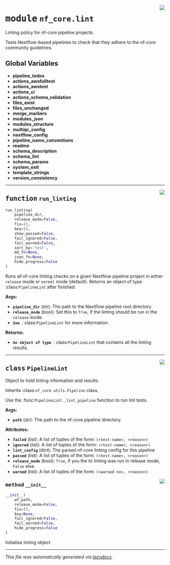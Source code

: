 <!-- markdownlint-disable -->

<a href="../../nf_core/lint/__init__.py#L0"><img align="right" style="float:right;" src="https://img.shields.io/badge/-source-cccccc?style=flat-square"></a>

# <kbd>module</kbd> `nf_core.lint`
Linting policy for nf-core pipeline projects. 

Tests Nextflow-based pipelines to check that they adhere to the nf-core community guidelines. 

**Global Variables**
---------------
- **pipeline_todos**
- **actions_awsfulltest**
- **actions_awstest**
- **actions_ci**
- **actions_schema_validation**
- **files_exist**
- **files_unchanged**
- **merge_markers**
- **modules_json**
- **modules_structure**
- **multiqc_config**
- **nextflow_config**
- **pipeline_name_conventions**
- **readme**
- **schema_description**
- **schema_lint**
- **schema_params**
- **system_exit**
- **template_strings**
- **version_consistency**

---

<a href="../../nf_core/lint/__init__.py#L32"><img align="right" style="float:right;" src="https://img.shields.io/badge/-source-cccccc?style=flat-square"></a>

## <kbd>function</kbd> `run_linting`

```python
run_linting(
    pipeline_dir,
    release_mode=False,
    fix=(),
    key=(),
    show_passed=False,
    fail_ignored=False,
    fail_warned=False,
    sort_by='test',
    md_fn=None,
    json_fn=None,
    hide_progress=False
)
```

Runs all nf-core linting checks on a given Nextflow pipeline project in either `release` mode or `normal` mode (default). Returns an object of type :class:`PipelineLint` after finished. 



**Args:**
 
 - <b>`pipeline_dir`</b> (str):  The path to the Nextflow pipeline root directory 
 - <b>`release_mode`</b> (bool):  Set this to `True`, if the linting should be run in the `release` mode. 
 - <b>`See `</b>: class:`PipelineLint` for more information. 



**Returns:**
 
 - <b>`An object of type `</b>: class:`PipelineLint` that contains all the linting results. 


---

<a href="../../nf_core/lint/__init__.py#L148"><img align="right" style="float:right;" src="https://img.shields.io/badge/-source-cccccc?style=flat-square"></a>

## <kbd>class</kbd> `PipelineLint`
Object to hold linting information and results. 

Inherits :class:`nf_core.utils.Pipeline` class. 

Use the :func:`PipelineLint._lint_pipeline` function to run lint tests. 



**Args:**
 
 - <b>`path`</b> (str):  The path to the nf-core pipeline directory. 



**Attributes:**
 
 - <b>`failed`</b> (list):  A list of tuples of the form: ``(<test-name>, <reason>)`` 
 - <b>`ignored`</b> (list):  A list of tuples of the form: ``(<test-name>, <reason>)`` 
 - <b>`lint_config`</b> (dict):  The parsed nf-core linting config for this pipeline 
 - <b>`passed`</b> (list):  A list of tuples of the form: ``(<test-name>, <reason>)`` 
 - <b>`release_mode`</b> (bool):  `True`, if you the to linting was run in release mode, `False` else. 
 - <b>`warned`</b> (list):  A list of tuples of the form: ``(<warned no>, <reason>)`` 

<a href="../../nf_core/lint/__init__.py#L188"><img align="right" style="float:right;" src="https://img.shields.io/badge/-source-cccccc?style=flat-square"></a>

### <kbd>method</kbd> `__init__`

```python
__init__(
    wf_path,
    release_mode=False,
    fix=(),
    key=None,
    fail_ignored=False,
    fail_warned=False,
    hide_progress=False
)
```

Initialise linting object 







---

_This file was automatically generated via [lazydocs](https://github.com/ml-tooling/lazydocs)._
